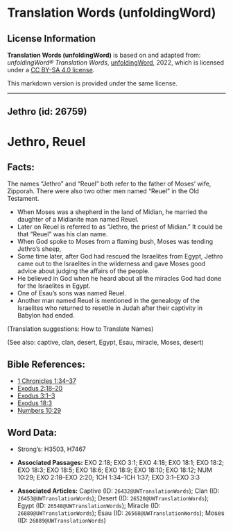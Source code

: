 # Translation Words (unfoldingWord)

## License Information

**Translation Words (unfoldingWord)** is based on and adapted from: _unfoldingWord® Translation Words_, [unfoldingWord](https://unfoldingword.org/utw), 2022, which is licensed under a [CC BY-SA 4.0 license](https://creativecommons.org/licenses/by-sa/4.0/legalcode.en).

This markdown version is provided under the same license.



--------------------------------

## Jethro (id: 26759)

Jethro, Reuel
=============

Facts:
------

The names “Jethro” and “Reuel” both refer to the father of Moses’ wife, Zipporah. There were also two other men named “Reuel” in the Old Testament.

* When Moses was a shepherd in the land of Midian, he married the daughter of a Midianite man named Reuel.
* Later on Reuel is referred to as “Jethro, the priest of Midian.” It could be that “Reuel” was his clan name.
* When God spoke to Moses from a flaming bush, Moses was tending Jethro’s sheep,
* Some time later, after God had rescued the Israelites from Egypt, Jethro came out to the Israelites in the wilderness and gave Moses good advice about judging the affairs of the people.
* He believed in God when he heard about all the miracles God had done for the Israelites in Egypt.
* One of Esau’s sons was named Reuel.
* Another man named Reuel is mentioned in the genealogy of the Israelites who returned to resettle in Judah after their captivity in Babylon had ended.

(Translation suggestions: How to Translate Names)

(See also: captive, clan, desert, Egypt, Esau, miracle, Moses, desert)

Bible References:
-----------------

* [1 Chronicles 1:34–37](https://ref.ly/1Chr1:34-1Chr1:37)
* [Exodus 2:18–20](https://ref.ly/Exod2:18-Exod2:20)
* [Exodus 3:1–3](https://ref.ly/Exod3:1-Exod3:3)
* [Exodus 18:3](https://ref.ly/Exod18:3)
* [Numbers 10:29](https://ref.ly/Num10:29)

Word Data:
----------

* Strong’s: H3503, H7467

* **Associated Passages:** EXO 2:18; EXO 3:1; EXO 4:18; EXO 18:1; EXO 18:2; EXO 18:3; EXO 18:5; EXO 18:6; EXO 18:9; EXO 18:10; EXO 18:12; NUM 10:29; EXO 2:18–EXO 2:20; 1CH 1:34–1CH 1:37; EXO 3:1–EXO 3:3
* **Associated Articles:** Captive (ID: `26432@UWTranslationWords`); Clan (ID: `26453@UWTranslationWords`); Desert (ID: `26520@UWTranslationWords`); Egypt (ID: `26548@UWTranslationWords`); Miracle (ID: `26880@UWTranslationWords`); Esau (ID: `26568@UWTranslationWords`); Moses (ID: `26889@UWTranslationWords`)

